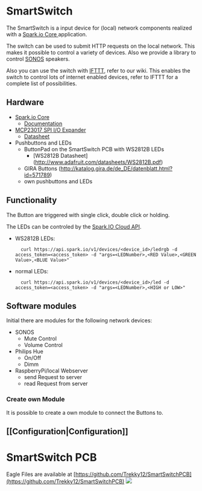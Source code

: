 # SmartSwitch
The SmartSwitch is a input device for (local) network components realized with a [Spark.io Core ](https://www.spark.io/) application.


The switch can be used to submit HTTP requests on the local network. This makes it possible to control a variety of devices. Also we provide a library to control [SONOS](http://www.sonos.com/) speakers.

Also you can use the switch with [IFTTT](http://ifttt.com), refer to our wiki. This enables the switch to control lots of internet enabled devices, refer to IFTTT for a complete list of possibilities.

## Hardware
* [Spark.io Core ](https://www.spark.io/)
  * [Documentation](https://docs.spark.io)
* [MCP23017 SPI I/O Expander](http://www.microchip.com/wwwproducts/Devices.aspx?product=MCP23017)
  * [Datasheet](http://ww1.microchip.com/downloads/en/DeviceDoc/21952b.pdf)
* Pushbuttons and LEDs
  * ButtonPad on the SmartSwitch PCB with WS2812B LEDs 
    * [WS2812B Datasheet] (http://www.adafruit.com/datasheets/WS2812B.pdf)
  * GIRA Buttons (http://katalog.gira.de/de_DE/datenblatt.html?id=571789)
  * own pushbuttons and LEDs

## Functionality
The Button are triggered with single click, double click or holding.

The LEDs can be controled by the [Spark.IO Cloud API](http://docs.spark.io/api/).

* WS2812B LEDs:

        curl https://api.spark.io/v1/devices/<device_id>/ledrgb -d access_token=<access_token> -d "args=<LEDNumber>,<RED Value>,<GREEN Value>,<BLUE Value>"
* normal LEDs: 

        curl https://api.spark.io/v1/devices/<device_id>/led -d access_token=<access_token> -d "args=<LEDNumber>,<HIGH or LOW>"

## Software modules
Initial there are modules for the following network devices:
* SONOS
  * Mute Control
  * Volume Control
* Philips Hue
  * On/Off
  * Dimm
* RaspberryPi/local Webserver
  * send Request to server
  * read Request from server

### Create own Module
It is possible to create a own module to connect the Buttons to.


## [[Configuration|Configuration]]

# SmartSwitch PCB
Eagle Files are available at [https://github.com/Trekky12/SmartSwitchPCB](https://github.com/Trekky12/SmartSwitchPCB)
![](https://raw.githubusercontent.com/Trekky12/SmartSwitchPCB/master/SmartSwitch.png)